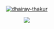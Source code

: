 
<p align="center">
   <a href="https://github.com/dhairay-thakur">
    <img align="center" src="https://user-images.githubusercontent.com/56518563/114714219-85574b80-9d4f-11eb-9956-dc07ad0cb21c.png" alt="dhairay-thakur" />
  </a>
</p>

<p align="center">
  <img align="center" src="https://komarev.com/ghpvc/?username=dhairay-thakur&color=blue"/>
</p>
